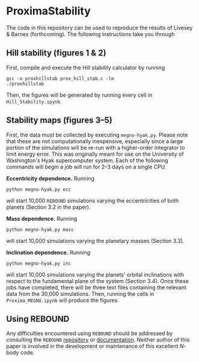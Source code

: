 # ProximaStability

The code in this repository can be used to reproduce the results of Livesey & Barnes (forthcoming). The following instructions take you through

## Hill stability (figures 1 & 2)

First, compile and execute the Hill stability calculator by running

```
gcc -o proxhillstab prox_hill_stab.c -lm
./proxhillstab
```

Then, the figures will be generated by running every cell in `Hill_Stability.ipynb`.

## Stability maps (figures 3–5)

First, the data must be collected by executing `megno-hyak.py`. Please note that these are not computationally inexpensive, especially since a large portion of the simulations will be re-run with a higher-order integrator to limit energy error. This was originally meant for use on the University of Washington's Hyak supercomputer system. Each of the following commands will begin a job will run for 2–3 days on a single CPU.

**Eccentricity dependence.** Running

```
python megno-hyak.py ecc
```

will start 10,000 `REBOUND` simulations varying the eccentricities of both planets (Section 3.2 in the paper).

**Mass dependence.** Running

```
python megno-hyak.py mass
```

will start 10,000 simulations varying the planetary masses (Section 3.3).

**Inclination dependence.** Running

```
python megno-hyak.py inc
```

will start 10,000 simulations varying the planets' orbital inclinations with respect to the fundamental plane of the system (Section 3.4). Once these jobs have completed, there will be three text files containing the relevant data from the 30,000 simulations. Then, running the cells in `Proxima_MEGNO.ipynb` will produce the figures.

## Using REBOUND

Any difficulties encountered using `REBOUND` should be addressed by consulting the `REBOUND` [repository](https://github.com/hannorein/rebound) or [documentation](https://rebound.readthedocs.io/en/latest/). Neither author of this paper is involved in the development or maintenance of this excellent $N$-body code.
